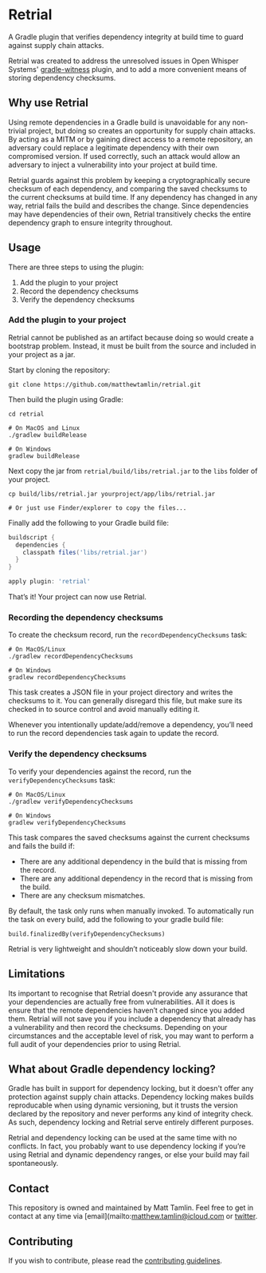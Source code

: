 # Retrial
A Gradle plugin that verifies dependency integrity at build time to guard against supply chain attacks.

Retrial was created to address the unresolved issues in Open Whisper Systems' [gradle-witness](https://github.com/signalapp/gradle-witness) plugin, and to add a more convenient means of storing dependency checksums.

## Why use Retrial
Using remote dependencies in a Gradle build is unavoidable for any non-trivial project, but doing so creates an opportunity for supply chain attacks. By acting as a MITM or by gaining direct access to a remote repository, an adversary could replace a legitimate dependency with their own compromised version. If used correctly, such an attack would allow an adversary to inject a vulnerability into your project at build time.

Retrial guards against this problem by keeping a cryptographically secure checksum of each dependency, and comparing the saved checksums to the current checksums at build time. If any dependency has changed in any way, retrial fails the build and describes the change. Since dependencies may have dependencies of their own, Retrial transitively checks the entire dependency graph to ensure integrity throughout.

## Usage
There are three steps to using the plugin:
1. Add the plugin to your project
2. Record the dependency checksums
3. Verify the dependency checksums

### Add the plugin to your project
Retrial cannot be published as an artifact because doing so would create a bootstrap problem. Instead, it must be built from the source and included in your project as a jar.

Start by cloning the repository:
```shell
git clone https://github.com/matthewtamlin/retrial.git
```

Then build the plugin using Gradle:
```shell
cd retrial

# On MacOS and Linux
./gradlew buildRelease

# On Windows
gradlew buildRelease
```

Next copy the jar from `retrial/build/libs/retrial.jar` to the `libs` folder of your project.
```shell
cp build/libs/retrial.jar yourproject/app/libs/retrial.jar

# Or just use Finder/explorer to copy the files...
```

Finally add the following to your Gradle build file:
```gradle
buildscript {
  dependencies {
    classpath files('libs/retrial.jar')
  }
}

apply plugin: 'retrial'

```

That’s it! Your project can now use Retrial.

### Recording the dependency checksums
To create the checksum record, run the `recordDependencyChecksums` task:
```
# On MacOS/Linux
./gradlew recordDependencyChecksums

# On Windows
gradlew recordDependencyChecksums
```

This task creates a JSON file in your project directory and writes the checksums to it. You can generally disregard this file, but make sure its checked in to source control and avoid manually editing it.

Whenever you intentionally update/add/remove a dependency, you’ll need to run the record dependencies task again to update the record.

### Verify the dependency checksums
To verify your dependencies against the record, run the `verifyDependencyChecksums` task:
```
# On MacOS/Linux
./gradlew verifyDependencyChecksums

# On Windows
gradlew verifyDependencyChecksums
```

This task compares the saved checksums against the current checksums and fails the build if:
- There are any additional dependency in the build that is missing from the record.
- There are any additional dependency in the record that is missing from the build.
- There are any checksum mismatches.

By default, the task only runs when manually invoked. To automatically run the task on every build, add the following to your gradle build file:
```
build.finalizedBy(verifyDependencyChecksums)
```

Retrial is very lightweight and shouldn’t noticeably slow down your build.

## Limitations
Its important to recognise that Retrial doesn't provide any assurance that your dependencies are actually free from vulnerabilities. All it does is ensure that the remote dependencies haven’t changed since you added them. Retrial will not save you if you include a dependency that already has a vulnerability and then record the checksums. Depending on your circumstances and the acceptable level of risk, you may want to perform a full audit of your dependencies prior to using Retrial.

## What about Gradle dependency locking?
Gradle has built in support for dependency locking, but it doesn't offer any protection against supply chain attacks. Dependency locking makes builds reproducable when using dynamic versioning, but it trusts the version declared by the repository and never performs any kind of integrity check. As such, dependency locking and Retrial serve entirely different purposes. 

Retrial and dependency locking can be used at the same time with no conflicts. In fact, you probably want to use dependency locking if you’re using Retrial and dynamic dependency ranges, or else your build may fail spontaneously.

## Contact
This repository is owned and maintained by Matt Tamlin. Feel free to get in contact at any time via [email](mailto:matthew.tamlin@icloud.com or [twitter](https://twitter.com/tamlinmatthew).

## Contributing
If you wish to contribute, please read the [contributing guidelines](CONTRIBUTING.md).